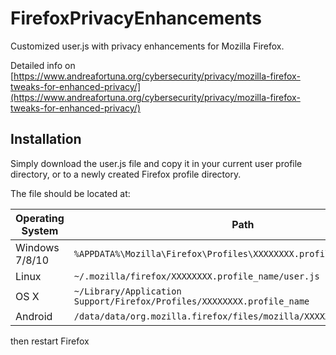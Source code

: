 # FirefoxPrivacyEnhancements
Customized user.js with privacy enhancements for Mozilla Firefox.

Detailed info on  [https://www.andreafortuna.org/cybersecurity/privacy/mozilla-firefox-tweaks-for-enhanced-privacy/](https://www.andreafortuna.org/cybersecurity/privacy/mozilla-firefox-tweaks-for-enhanced-privacy/)

## Installation

Simply download the user.js file and copy it in your current user profile directory, or to a newly created Firefox profile directory.

The file should be located at:

| Operating System                         | Path                                                                                                                                          |
| -------------------------- | --------------------------------------------------------------------------------------------------------------------------------------------- |
| Windows 7/8/10                  | `%APPDATA%\Mozilla\Firefox\Profiles\XXXXXXXX.profile_name\user.js`                                                                       |
| Linux                      | `~/.mozilla/firefox/XXXXXXXX.profile_name/user.js`                                                                                       |
| OS X                       | `~/Library/Application Support/Firefox/Profiles/XXXXXXXX.profile_name`                                                                   |
| Android                    | `/data/data/org.mozilla.firefox/files/mozilla/XXXXXXXX.profile_name`  |

then restart Firefox
